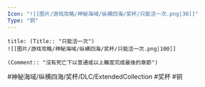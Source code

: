 ```yaml
---
Icon: "![[图片/游戏攻略/神秘海域/纵横四海/奖杯/只能活一次.png|30]]"
Type: "铜"
---
```

```ad-common-bronze-trophy
title: (Title:: "只能活一次")
![[图片/游戏攻略/神秘海域/纵横四海/奖杯/只能活一次.png|100]]

(Comment:: "沒有死亡下以普通或以上難度完成最後的章節")
```

#神秘海域/纵横四海/奖杯/DLC/ExtendedCollection #奖杯 #铜
